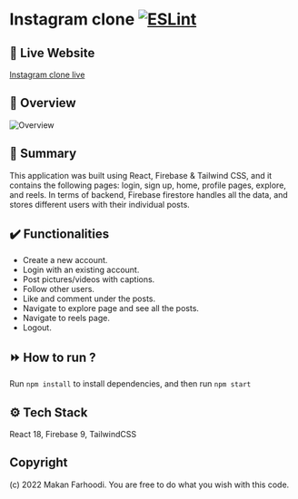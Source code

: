 # Instagram clone [![ESLint](https://github.com/MakanFar/Instagram/actions/workflows/eslint.yml/badge.svg)](https://github.com/MakanFar/Instagram/actions/workflows/eslint.yml)

## 🔗 Live Website
[Instagram clone live](https://instagram-clone-2022.herokuapp.com/)

## 👀 Overview
![Overview](/screenshots/sample.gif)

## 📣 Summary
This application was built using React, Firebase & Tailwind CSS, and it contains the following pages: login, sign up, home, profile pages, explore, and reels. In terms of backend, Firebase firestore handles all the data, and stores different users with their individual posts.

## ✔️ Functionalities 

- Create a new account.
- Login with an existing account.
- Post pictures/videos with captions.
- Follow other users.
- Like and comment under the posts.
- Navigate to explore page and see all the posts.
- Navigate to reels page.
- Logout.

## ⏩ How to run ?
Run `npm install` to install dependencies, and then run `npm start`


## ⚙️ Tech Stack
React 18, Firebase 9, TailwindCSS


## Copyright
(c) 2022 Makan Farhoodi. You are free to do what you wish with this code.






